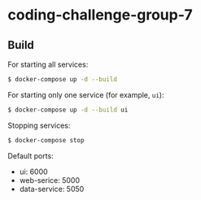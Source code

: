 # coding-challenge-group-7
## Build
For starting all services:
```bash
$ docker-compose up -d --build
```

For starting only one service (for example, `ui`):
```bash
$ docker-compose up -d --build ui
```

Stopping services:
```bash
$ docker-compose stop
```

Default ports:
 - ui: 6000
 - web-serice: 5000
 - data-service: 5050